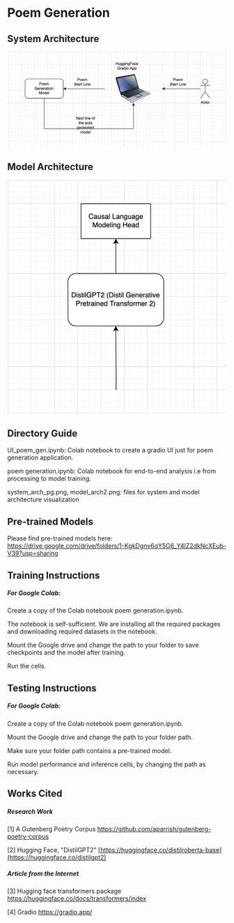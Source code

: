 # Poem Generation

## System Architecture
![High Level System Architecture](system_arch_pg.png)
## Model Architecture
![High Level System Architecture](model_arch2.png)

## Directory Guide
UI_poem_gen.ipynb: Colab notebook to create a gradio UI just for poem generation application.  

poem generation.ipynb: Colab notebook for end-to-end analysis i.e from processing to model training. 

system_arch_pg.png, model_arch2.png: files for system and model architecture visualization

## Pre-trained Models
Please find pre-trained models here: https://drive.google.com/drive/folders/1-KgkDgnv6qY5G6_Y4lZ2dkNcXEub-V39?usp=sharing

## Training Instructions
##### For Google Colab:

Create a copy of the Colab notebook poem generation.ipynb.

The notebook is self-sufficient. We are installing all the required packages and downloading required datasets in the notebook.

Mount the Google drive and change the path to your folder to save checkpoints and the model after training.

Run the cells. 

## Testing Instructions
##### For Google Colab:

Create a copy of the Colab notebook poem generation.ipynb.

Mount the Google drive and change the path to your folder path.

Make sure your folder path contains a pre-trained model.

Run model performance and inference cells, by changing the path as necessary.

## Works Cited
##### Research Work
[1] A Gutenberg Poetry Corpus https://github.com/aparrish/gutenberg-poetry-corpus

[2] Hugging Face, "DistilGPT2" [https://huggingface.co/distilroberta-base](https://huggingface.co/distilgpt2)


##### Article from the Internet
[3] Hugging face transformers package https://huggingface.co/docs/transformers/index

[4] Gradio https://gradio.app/

